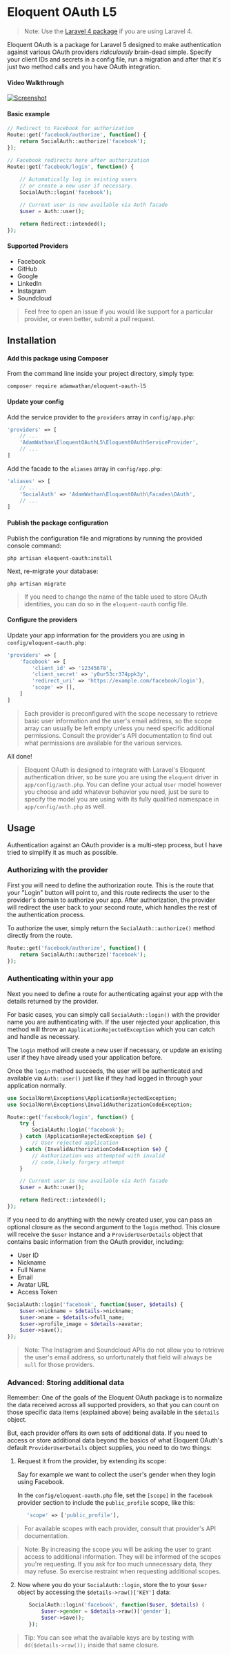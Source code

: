 # Eloquent OAuth L5

> Note: Use the [Laravel 4 package](https://github.com/adamwathan/eloquent-oauth-l4) if you are using Laravel 4.

Eloquent OAuth is a package for Laravel 5 designed to make authentication against various OAuth providers *ridiculously* brain-dead simple. Specify your client IDs and secrets in a config file, run a migration and after that it's just two method calls and you have OAuth integration.

#### Video Walkthrough

[![Screenshot](https://cloud.githubusercontent.com/assets/4323180/6274884/ac824c48-b848-11e4-8e4d-531e15f76bc0.png)](https://vimeo.com/120085196)

#### Basic example

```php
// Redirect to Facebook for authorization
Route::get('facebook/authorize', function() {
    return SocialAuth::authorize('facebook');
});

// Facebook redirects here after authorization
Route::get('facebook/login', function() {
    
    // Automatically log in existing users
    // or create a new user if necessary.
    SocialAuth::login('facebook');

    // Current user is now available via Auth facade
    $user = Auth::user();

    return Redirect::intended();
});
```

#### Supported Providers

- Facebook
- GitHub
- Google
- LinkedIn
- Instagram
- Soundcloud

>Feel free to open an issue if you would like support for a particular provider, or even better, submit a pull request.

## Installation

#### Add this package using Composer

From the command line inside your project directory, simply type:

`composer require adamwathan/eloquent-oauth-l5`

#### Update your config

Add the service provider to the `providers` array in `config/app.php`:

```php
'providers' => [
    // ...
    'AdamWathan\EloquentOAuthL5\EloquentOAuthServiceProvider',
    // ...
]
```

Add the facade to the `aliases` array in `config/app.php`:

```php
'aliases' => [
    // ...
    'SocialAuth' => 'AdamWathan\EloquentOAuth\Facades\OAuth',
    // ...
]
```

#### Publish the package configuration

Publish the configuration file and migrations by running the provided console command:

`php artisan eloquent-oauth:install`

Next, re-migrate your database:

`php artisan migrate`

> If you need to change the name of the table used to store OAuth identities, you can do so in the `eloquent-oauth` config file.

#### Configure the providers

Update your app information for the providers you are using in `config/eloquent-oauth.php`:

```php
'providers' => [
    'facebook' => [
        'client_id' => '12345678',
        'client_secret' => 'y0ur53cr374ppk3y',
        'redirect_uri' => 'https://example.com/facebook/login'),
        'scope' => [],
    ]
]
```

> Each provider is preconfigured with the scope necessary to retrieve basic user information and the user's email address, so the scope array can usually be left empty unless you need specific additional permissions. Consult the provider's API documentation to find out what permissions are available for the various services.

All done!

> Eloquent OAuth is designed to integrate with Laravel's Eloquent authentication driver, so be sure you are using the `eloquent` driver in `app/config/auth.php`. You can define your actual `User` model however you choose and add whatever behavior you need, just be sure to specify the model you are using with its fully qualified namespace in `app/config/auth.php` as well.

## Usage

Authentication against an OAuth provider is a multi-step process, but I have tried to simplify it as much as possible.

### Authorizing with the provider

First you will need to define the authorization route. This is the route that your "Login" button will point to, and this route redirects the user to the provider's domain to authorize your app. After authorization, the provider will redirect the user back to your second route, which handles the rest of the authentication process.

To authorize the user, simply return the `SocialAuth::authorize()` method directly from the route.

```php
Route::get('facebook/authorize', function() {
    return SocialAuth::authorize('facebook');
});
```

### Authenticating within your app

Next you need to define a route for authenticating against your app with the details returned by the provider.

For basic cases, you can simply call `SocialAuth::login()` with the provider name you are authenticating with. If the user
rejected your application, this method will throw an `ApplicationRejectedException` which you can catch and handle
as necessary.

The `login` method will create a new user if necessary, or update an existing user if they have already used your application
before.

Once the `login` method succeeds, the user will be authenticated and available via `Auth::user()` just like if they
had logged in through your application normally.

```php
use SocialNorm\Exceptions\ApplicationRejectedException;
use SocialNorm\Exceptions\InvalidAuthorizationCodeException;

Route::get('facebook/login', function() {
    try {
        SocialAuth::login('facebook');
    } catch (ApplicationRejectedException $e) {
        // User rejected application
    } catch (InvalidAuthorizationCodeException $e) {
        // Authorization was attempted with invalid
        // code,likely forgery attempt
    }

    // Current user is now available via Auth facade
    $user = Auth::user();

    return Redirect::intended();
});
```

If you need to do anything with the newly created user, you can pass an optional closure as the second
argument to the `login` method. This closure will receive the `$user` instance and a `ProviderUserDetails`
object that contains basic information from the OAuth provider, including:

- User ID
- Nickname
- Full Name
- Email
- Avatar URL
- Access Token

```php
SocialAuth::login('facebook', function($user, $details) {
    $user->nickname = $details->nickname;
    $user->name = $details->full_name;
    $user->profile_image = $details->avatar;
    $user->save();
});
```

> Note: The Instagram and Soundcloud APIs do not allow you to retrieve the user's email address, so unfortunately that field will always be `null` for those providers.

### Advanced: Storing additional data

Remember: One of the goals of the Eloquent OAuth package is to normalize the data received across all supported providers, so that you can count on those specific data items (explained above) being available in the `$details` object.

But, each provider offers its own sets of additional data. If you need to access or store additional data beyond the basics of what Eloquent OAuth's default `ProviderUserDetails` object supplies, you need to do two things:

1. Request it from the provider, by extending its scope:

   Say for example we want to collect the user's gender when they login using Facebook.
   
   In the `config/eloquent-oauth.php` file, set the `[scope]` in the `facebook` provider section to include the `public_profile` scope, like this:
   
   ```php
      'scope' => ['public_profile'],
   ```
   
 > For available scopes with each provider, consult that provider's API documentation.

 > Note: By increasing the scope you will be asking the user to grant access to additional information. They will be informed of the scopes you're requesting. If you ask for too much unnecessary data, they may refuse. So exercise restraint when requesting additional scopes.

2. Now where you do your `SocialAuth::login`, store the to your `$user` object by accessing the `$details->raw()['KEY']` data:

 ```php
        SocialAuth::login('facebook', function($user, $details) (
            $user->gender = $details->raw()['gender'];
            $user->save();
        });
 ```
 
 > Tip: You can see what the available keys are by testing with `dd($details->raw());` inside that same closure.

